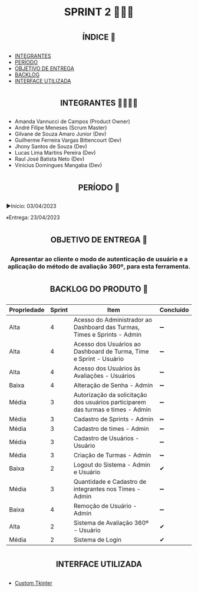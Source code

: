 # <h1 align=center> SPRINT 2 🏁🏃‍♂️<h1/>

# <h2 align=center> ÍNDICE 🔖<h2/>
- [INTEGRANTES](#INTEGRANTES)
- [PERÍODO](#PERÍODO)
- [OBJETIVO DE ENTREGA](#OBJETIVO-DE-ENTREGA) 
- [BACKLOG](#BACKLOG)
- [INTERFACE UTILIZADA](#INTERFACE-UTILIZADA)
  
# <h2 align=center> INTEGRANTES 👩‍💻👨‍💻<h2/>
- Amanda Vannucci de Campos (Product Owner) 
- André Filipe Meneses (Scrum Master)
- Gilvane de Souza Amaro Junior (Dev)
- Guilherme Ferreira Vargas Bittencourt (Dev)
- Jhony Santos de Souza (Dev)
- Lucas Lima Martins Pereira (Dev)
- Raul José Batista Neto (Dev)
- Vinicius Domingues Mangaba (Dev)

# <h2 align=center> PERÍODO 📅<h2/>
▶Início: 03/04/2023 

⏸Entrega: 23/04/2023 

# <h2 align=center> OBJETIVO DE ENTREGA 🎯<h2/>
<h3 align=center>Apresentar ao cliente o modo de autenticação de usuário e a aplicação do método de avaliação 360º, para esta ferramenta. <h3/>

# <h2 align=center> BACKLOG DO PRODUTO 📌<h2/>
Propriedade | Sprint |	Item | Concluído
--- | --- | --- | ---
Alta	| 4 |	Acesso do Administrador ao Dashboard das Turmas, Times e Sprints - Admin |➖
Alta	| 4 |	Acesso dos Usuários ao Dashboard de Turma, Time e Sprint - Usuário |➖
Alta	| 4 |	Acesso dos Usuários às Avaliações - Usuários |➖
Baixa	| 4 |	Alteração de Senha - Admin |➖
Média	| 3 |	Autorização da solicitação dos usuários participarem das turmas e times - Admin |➖
Média	| 3 |	Cadastro de Sprints - Admin |➖
Média	| 3 |	Cadastro de times - Admin |➖
Média	| 3 |	Cadastro de Usuários - Usuário |➖
Média	| 3 |	Criação de Turmas - Admin |➖
Baixa	| 2 |	Logout do Sistema - Admin e Usuário| ✔
Média	| 3 |	Quantidade e Cadastro de integrantes nos Times - Admin |➖
Baixa	| 4 |	Remoção de Usuário - Admin |➖
Alta	| 2 |	Sistema de Avaliação 360º - Usuário |✔
Média	| 2 |	Sistema de Login |✔

# <h2 align=center> INTERFACE UTILIZADA <h2/>
- <a href="https://pypi.org/project/customtkinter/0.3/">Custom Tkinter <br><a/>



